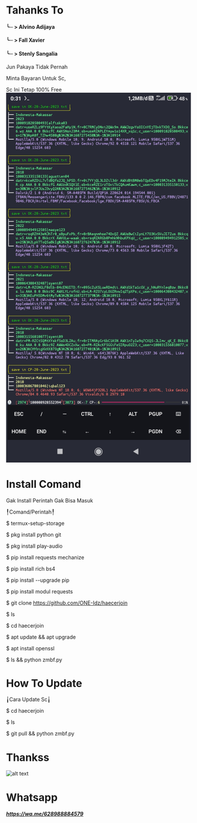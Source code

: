 # Tahanks To

#### ╰─ > Alvino Adijaya

#### ╰─ > Fall Xavier

#### ╰─ > Stenly Sangalia
Jun Pakaya Tidak Pernah

Minta Bayaran Untuk Sc,

Sc Ini Tetap 100% Free
![alt text](https://github.com/ONE-Idz/JunRecode/blob/main/Screenshot_2023-06-21-00-31-59-501_com.termux.jpg?raw=true)
# Install Comand
Gak Install Perintah Gak Bisa Masuk

╿Comand/Perintah╿

$ termux-setup-storage

$ pkg install python git

$ pkg install play-audio

$ pip install requests mechanize

$ pip install rich bs4

$ pip install --upgrade pip

$ pip install modul requests

$ git clone https://github.com/ONE-Idz/haecerjoin

$ ls

$ cd haecerjoin

$ apt update && apt upgrade

$ apt install openssl

$ ls && python zmbf.py


# How To Update

╽Cara Update Sc╽

$ cd haecerjoin

$ ls

$ git pull && python zmbf.py

# Thankss
![alt text](https://github.com/ONE-Idz/haecerjoin/blob/main/berkah/picc.png?raw=true)
# Whatsapp
##### https://wa.me/628988884579


